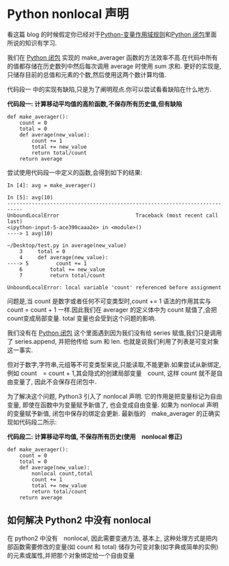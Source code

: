 # Python nonlocal 声明

看这篇 blog 的时候假定你已经对于[Python-变量作用域规则](https://copie.cn/index.php/archives/Python-%E5%8F%98%E9%87%8F%E4%BD%9C%E7%94%A8%E5%9F%9F%E8%A7%84%E5%88%99.html)和[Python 闭包](https://copie.cn/index.php/archives/Python-%E9%97%AD%E5%8C%85.html)里面所说的知识有学习.


我们在 [Python 闭包](https://copie.cn/index.php/archives/Python-%E9%97%AD%E5%8C%85.html) 实现的 make_averager 函数的方法效率不高.在代码中所有的值都存储在历史数列中然后每次调用 average 时使用 sum 求和. 更好的实现是,只储存目前的总值和元素的个数,然后使用这两个数计算均值.

代码段一 中的实现有缺陷,只是为了阐明观点.你可以尝试看看缺陷在什么地方.

**代码段一: 计算移动平均值的高阶函数,不保存所有历史值,但有缺陷**

    def make_averager():
        count = 0
        total = 0
        def average(new_value):
            count += 1
            total += new_value
            return total/count
        return average

尝试使用代码段一中定义的函数,会得到如下的结果:

    In [4]: avg = make_averager()

    In [5]: avg(10)
    ---------------------------------------------------------------------------
    UnboundLocalError                         Traceback (most recent call last)
    <ipython-input-5-ace390caaa2e> in <module>()
    ----> 1 avg(10)

    ~/Desktop/test.py in average(new_value)
        3     total = 0
        4     def average(new_value):
    ----> 5         count += 1
        6         total += new_value
        7         return total/count

    UnboundLocalError: local variable 'count' referenced before assignment

问题是,当 count 是数字或者任何不可变类型时,count += 1 语法的作用其实与 count = count + 1 一样.因此我们在 averager 的定义体中为 count 赋值了,会把count变成局部变量. total 变量也会受到这个问题的影响.

我们没有在 [Python 闭包](https://copie.cn/index.php/archives/Python-%E9%97%AD%E5%8C%85.html) 这个里面遇到因为我们没有给 series 赋值,我们只是调用了 series.append, 并把他传给 sum 和 len. 也就是说我们利用了列表是可变对象这一事实.

但对于数字,字符串,元组等不可变类型来说,只能读取,不能更新.如果尝试从新绑定,例如 count　= count + 1,其会隐式的创建局部变量　count, 这样 count 就不是自由变量了, 因此不会保存在闭包中．

为了解决这个问题, Python3 引入了 nonlocal 声明. 它的作用是把变量标记为自由变量, 即使在函数中为变量赋予新值了, 也会变成自由变量. 如果为 nonlocal 声明的变量赋予新值, 闭包中保存的绑定会更新. 最新版的　make_averager 的正确实现如代码段二所示:

**代码段二: 计算移动平均值, 不保存所有历史(使用　nonlocal 修正)**

    def make_averager():
        count = 0
        total = 0
        def average(new_value):
            nonlocal count,total
            count += 1
            total += new_value
            return total/count
        return average

## 如何解决 Python2 中没有 nonlocal

在 python2 中没有　nonlocal, 因此需要变通方法, 基本上, 这种处理方式是把内部函数需要修改的变量(如 count 和 total) 储存为可变对象(如字典或简单的实例)的元素或属性,并把那个对象绑定给一个自由变量